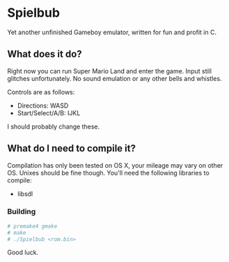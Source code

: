 Spielbub
========

Yet another unfinished Gameboy emulator, written for fun and profit in C.

What does it do?
----------------

Right now you can run Super Mario Land and enter the game. Input still glitches unfortunately. No sound emulation or any other bells and whistles.

Controls are as follows:

*  Directions: WASD
*  Start/Select/A/B: IJKL

I should probably change these.

What do I need to compile it?
-----------------------------

Compilation has only been tested on OS X, your mileage may vary on other OS. Unixes should be fine though. You'll need the following libraries to compile:

* libsdl

### Building

```bash
# premake4 gmake
# make
# ./Spielbub <rom.bin>
```

Good luck.
